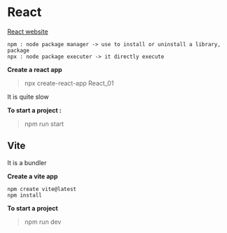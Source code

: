 # React 
[React website](https://react.dev/)
```
npm : node package manager -> use to install or uninstall a library, package 
npx : node package executer -> it directly execute 
```
**Create a react app**
> npx create-react-app React_01

It is quite slow

**To start a project :**
> npm run start

## Vite
It is a bundler

**Create a vite app**
```
npm create vite@latest
npm install
```
**To start a project**
>npm run dev


